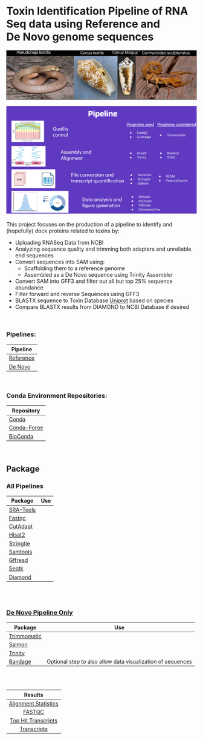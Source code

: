 <p>
  
<h1>Toxin Identification Pipeline of RNA Seq data using Reference and <br >
De Novo genome sequences </h1>



![Species](other/pngs/Species.png)

![Pipeline](https://github.com/RIT-Environmental-Genomics/Toxin-Identification-Pipeline/blob/main/other/pngs/Pipeline.png)
<br >
<br >
This project focuses on the production of a pipeline to identify and (hopefully) dock proteins related to toxins by:

- Uploading RNASeq Data from NCBI
- Analyzing sequence quality and trimming both adapters and unreliable end sequences
- Convert sequences into SAM using:
  - Scaffolding them to a reference genome
  - Assembled as a De Novo sequence using Trinity Assembler
-  Convert SAM into GFF3 and filter out all but top 25% sequence abundance
-  Filter forward and reverse Sequences using GFF3
-  BLASTX sequence to Toxin Database [Uniprot](https://www.uniprot.org/) based on species 
-  Compare BLASTX results from DIAMOND to NCBI Database if desired

<br >

### Pipelines:
|Pipeline|
| ------ |
|[Reference](https://github.com/RIT-Environmental-Genomics/Toxicology/blob/main/1.1_Reference_Pipeline/)|
|[De Novo](https://github.com/RIT-Environmental-Genomics/Toxicology/tree/main/1.2_De_Novo_Pipeline/)|

<br >

### Conda Environment Repositories: 
  
|Repository| 
|  ------ | 
|[Conda](https://anaconda.org/anaconda/conda)| 
|[Conda-Forge](https://conda-forge.org/)| 
|[BioConda](https://bioconda.github.io/)| 

<br >

## Package

### All Pipelines
|Package|Use|
|  ------ | ------ |
|[SRA-Tools](https://github.com/ncbi/sra-tools)| |
|[Fastqc](https://bioconda.github.io/recipes/fastqc/README.html)||
|[CutAdapt](https://anaconda.org/bioconda/cutadapt)| |
|[Hisat2](https://anaconda.org/bioconda/hisat2)| |
|[Stringtie](https://anaconda.org/bioconda/stringtie)| |
|[Samtools](https://anaconda.org/bioconda/samtools)| |
|[Gffread](https://anaconda.org/bioconda/gffread)| |
|[Seqtk](https://anaconda.org/bioconda/seqtk)| |
|[Diamond](https://anaconda.org/bioconda/diamond)| |  
<br >
<br >

### [De Novo Pipeline Only](https://github.com/RIT-Environmental-Genomics/Toxin-Identification-Pipeline/blob/main/1.2_De_Novo_Pipeline/README.md)
|Package|Use|
|  ------ | ------ |
|[Trimmomatic](https://github.com/usadellab/Trimmomatic)| |
|[Salmon](https://combine-lab.github.io/salmon/getting_started/)| |
|[Trinity](https://combine-lab.github.io/salmon/getting_started/)| |
|[Bandage](https://rrwick.github.io/Bandage/)| Optional step to also allow data visualization of sequences |

<br >
<br >

|Results|
|:-:|
|[Alignment Statistics](https://github.com/RIT-Environmental-Genomics/Toxin-Identification-Pipeline/tree/main/Results/Alignment_Statistics)|
|[FASTQC](https://rit-environmental-genomics.github.io/Toxin-Identification-Pipeline/Results/FASTQC/index.html)|
|[Top Hit Transcripts](https://github.com/RIT-Environmental-Genomics/Toxin-Identification-Pipeline/tree/main/Results/Transcripts)|
|[Transcripts](https://github.com/RIT-Environmental-Genomics/Toxin-Identification-Pipeline/tree/main/Results/TPM)|


</p>
